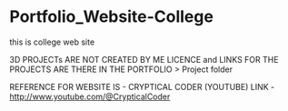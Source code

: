 # Portfolio_Website-College
this is college web site

3D PROJECTs ARE NOT CREATED BY ME
LICENCE and LINKS FOR THE PROJECTS ARE THERE IN THE PORTFOLIO > Project folder

REFERENCE FOR WEBSITE IS - CRYPTICAL CODER (YOUTUBE)
LINK - http://www.youtube.com/@CrypticalCoder

